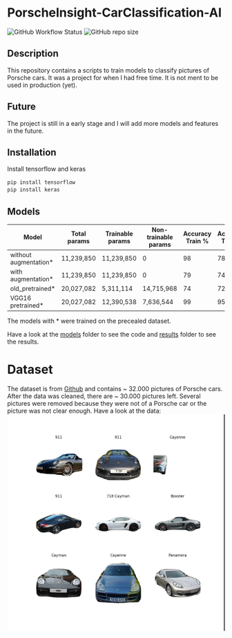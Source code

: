 # PorscheInsight-CarClassification-AI
![GitHub Workflow Status](https://img.shields.io/github/actions/workflow/status/Flippchen/PorscheInsight-CarClassification-AI/python.yaml?logoColor=blue&style=flat-square) ![GitHub repo size](https://img.shields.io/github/repo-size/Flippchen/PorscheInsight-CarClassification-AI?style=flat-square)
## Description
This repository contains a scripts to train models to classify pictures of Porsche cars.
It was a project for when I had free time. It is not ment to be used in production (yet).

## Future
The project is still in a early stage and I will add more models and features in the future.

## Installation
Install tensorflow and keras
```bash
pip install tensorflow
pip install keras
```
## Models
| Model                 | Total params  | Trainable params  | Non-trainable params | Accuracy Train % | Accuracy Test % |
|-----------------------|---------------|-------------------|----------------------|------------------|-----------------|
| without augmentation* | 11,239,850    | 11,239,850        | 0                    | 98               | 78              |
| with augmentation*    | 11,239,850    | 11,239,850        | 0                    | 79               | 74              |
| old_pretrained*       | 20,027,082    | 5,311,114         | 14,715,968           | 74               | 72              |
| VGG16 pretrained*     | 20,027,082    | 12,390,538        | 7,636,544            | 99               | 95              |
The models with * were trained on the precealed dataset.

Have a look at the [models](models) folder to see the code and [results](results) folder to see the results.
# Dataset
The dataset is from [Github](https://github.com/Flippchen/porsche-pictures) and contains ~ 32.000 pictures of Porsche cars.
After the data was cleaned, there are ~ 30.000 pictures left. Several pictures were removed because they were not of a Porsche car or the picture was not clear enough.
Have a look at the data:
![Sample images](results/sample_images.png "Sample images") 